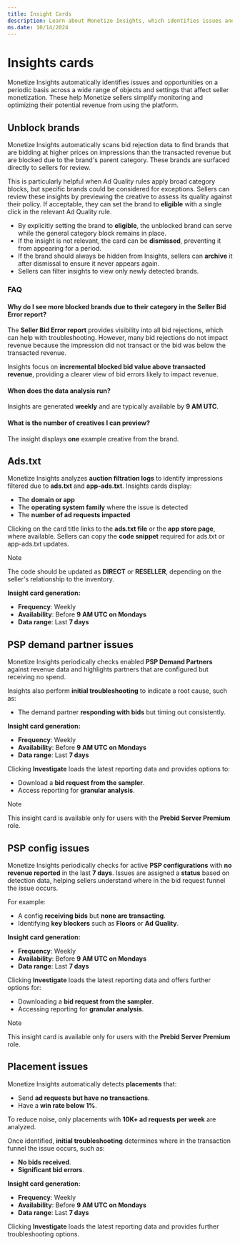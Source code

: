 ```yaml
---
title: Insight Cards 
description: Learn about Monetize Insights, which identifies issues and opportunities to help sellers monitor and optimize revenue on the platform.
ms.date: 10/14/2024
---
```


# Insights cards

Monetize Insights automatically identifies issues and opportunities on a periodic basis across a wide range of objects and settings that affect seller monetization. These help Monetize sellers simplify monitoring and optimizing their potential revenue from using the platform.

## Unblock brands

Monetize Insights automatically scans bid rejection data to find brands that are bidding at higher prices on impressions than the transacted revenue but are blocked due to the brand's parent category. These brands are surfaced directly to sellers for review.

This is particularly helpful when Ad Quality rules apply broad category blocks, but specific brands could be considered for exceptions. Sellers can review these insights by previewing the creative to assess its quality against their policy. If acceptable, they can set the brand to **eligible** with a single click in the relevant Ad Quality rule.

- By explicitly setting the brand to **eligible**, the unblocked brand can serve while the general category block remains in place.  
- If the insight is not relevant, the card can be **dismissed**, preventing it from appearing for a period.  
- If the brand should always be hidden from Insights, sellers can **archive** it after dismissal to ensure it never appears again.  
- Sellers can filter insights to view only newly detected brands.  

### FAQ

#### Why do I see more blocked brands due to their category in the Seller Bid Error report?

The **Seller Bid Error report** provides visibility into all bid rejections, which can help with troubleshooting. However, many bid rejections do not impact revenue because the impression did not transact or the bid was below the transacted revenue.  

Insights focus on **incremental blocked bid value above transacted revenue**, providing a clearer view of bid errors likely to impact revenue.  

#### When does the data analysis run?

Insights are generated **weekly** and are typically available by **9 AM UTC**.  

#### What is the number of creatives I can preview?

The insight displays **one** example creative from the brand.  

## Ads.txt

Monetize Insights analyzes **auction filtration logs** to identify impressions filtered due to **ads.txt** and **app-ads.txt**. Insights cards display:  

- The **domain or app**  
- The **operating system family** where the issue is detected  
- The **number of ad requests impacted**  

Clicking on the card title links to the **ads.txt file** or the **app store page**, where available. Sellers can copy the **code snippet** required for ads.txt or app-ads.txt updates.  

> [!NOTE]  
> The code should be updated as **DIRECT** or **RESELLER**, depending on the seller's relationship to the inventory.  

**Insight card generation:**  

- **Frequency**: Weekly  
- **Availability**: Before **9 AM UTC on Mondays**  
- **Data range**: Last **7 days**  

## PSP demand partner issues

Monetize Insights periodically checks enabled **PSP Demand Partners** against revenue data and highlights partners that are configured but receiving no spend.  

Insights also perform **initial troubleshooting** to indicate a root cause, such as: 

- The demand partner **responding with bids** but timing out consistently.  

**Insight card generation:**  

- **Frequency**: Weekly  
- **Availability**: Before **9 AM UTC on Mondays**  
- **Data range**: Last **7 days**  

Clicking **Investigate** loads the latest reporting data and provides options to:  

- Download a **bid request from the sampler**.  
- Access reporting for **granular analysis**.  

> [!NOTE]  
> This insight card is available only for users with the **Prebid Server Premium** role.  

## PSP config issues

Monetize Insights periodically checks for active **PSP configurations** with **no revenue reported** in the last **7 days**. Issues are assigned a **status** based on detection data, helping sellers understand where in the bid request funnel the issue occurs.  

For example:  

- A config **receiving bids** but **none are transacting**.  
- Identifying **key blockers** such as **Floors** or **Ad Quality**.  

**Insight card generation:**  

- **Frequency**: Weekly  
- **Availability**: Before **9 AM UTC on Mondays**  
- **Data range**: Last **7 days**  

Clicking **Investigate** loads the latest reporting data and offers further options for:  

- Downloading a **bid request from the sampler**.  
- Accessing reporting for **granular analysis**.  

> [!NOTE]
> This insight card is available only for users with the **Prebid Server Premium** role.  

## Placement issues

Monetize Insights automatically detects **placements** that:  

- Send **ad requests but have no transactions**.  
- Have a **win rate below 1%**.  

To reduce noise, only placements with **10K+ ad requests per week** are analyzed.  

Once identified, **initial troubleshooting** determines where in the transaction funnel the issue occurs, such as:  

- **No bids received**.  
- **Significant bid errors**.  

**Insight card generation:**

- **Frequency**: Weekly  
- **Availability**: Before **9 AM UTC on Mondays**  
- **Data range**: Last **7 days**  

Clicking **Investigate** loads the latest reporting data and provides further troubleshooting options.